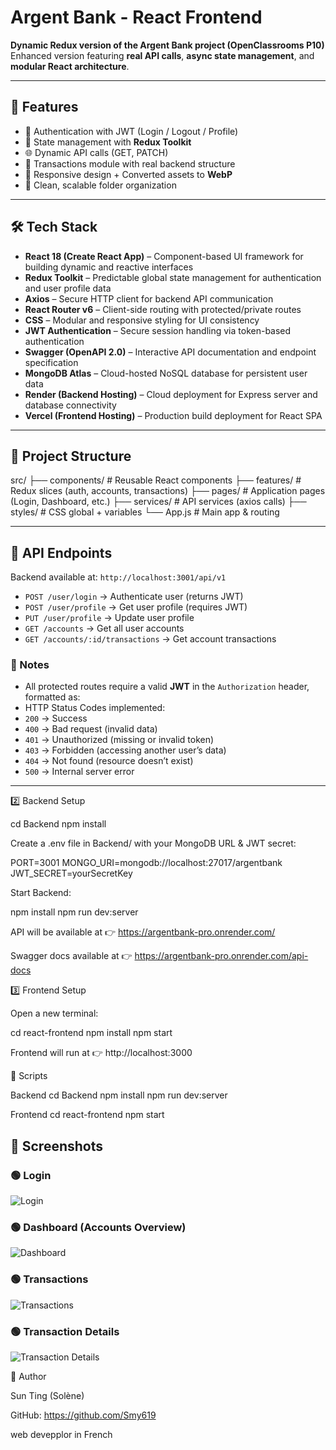 # Argent Bank - React Frontend

**Dynamic Redux version of the Argent Bank project (OpenClassrooms P10)**  
Enhanced version featuring **real API calls**, **async state management**, and **modular React architecture**.


---

## 🚀 Features

- 🔐 Authentication with JWT (Login / Logout / Profile)
- 🧠 State management with **Redux Toolkit**
- 🌐 Dynamic API calls (GET, PATCH)
- 🧾 Transactions module with real backend structure
- 🎨 Responsive design + Converted assets to **WebP**
- 🧰 Clean, scalable folder organization

---

## 🛠️ Tech Stack
- **React 18 (Create React App)** – Component-based UI framework for building dynamic and reactive interfaces
- **Redux Toolkit** – Predictable global state management for authentication and user profile data
- **Axios** – Secure HTTP client for backend API communication
- **React Router v6** – Client-side routing with protected/private routes
- **CSS** – Modular and responsive styling for UI consistency
- **JWT Authentication** – Secure session handling via token-based authentication
- **Swagger (OpenAPI 2.0)** – Interactive API documentation and endpoint specification
- **MongoDB Atlas** – Cloud-hosted NoSQL database for persistent user data
- **Render (Backend Hosting)** – Cloud deployment for Express server and database connectivity
- **Vercel (Frontend Hosting)** – Production build deployment for React SPA



---

## 📂 Project Structure

src/
├── components/ # Reusable React components
├── features/ # Redux slices (auth, accounts, transactions)
├── pages/ # Application pages (Login, Dashboard, etc.)
├── services/ # API services (axios calls)
├── styles/ # CSS global + variables
└── App.js # Main app & routing

---

## 🔑 API Endpoints

Backend available at: `http://localhost:3001/api/v1`

- `POST /user/login` → Authenticate user (returns JWT)
- `POST /user/profile` → Get user profile (requires JWT)
- `PUT /user/profile` → Update user profile
- `GET /accounts` → Get all user accounts
- `GET /accounts/:id/transactions` → Get account transactions

### 📘 Notes
- All protected routes require a valid **JWT** in the `Authorization` header, formatted as:
- HTTP Status Codes implemented:
- `200` → Success  
- `400` → Bad request (invalid data)  
- `401` → Unauthorized (missing or invalid token)  
- `403` → Forbidden (accessing another user’s data)  
- `404` → Not found (resource doesn’t exist)  
- `500` → Internal server error  

---

2️⃣ Backend Setup

cd Backend
npm install


Create a .env file in Backend/ with your MongoDB URL & JWT secret:

PORT=3001
MONGO_URI=mongodb://localhost:27017/argentbank
JWT_SECRET=yourSecretKey


Start Backend:

npm install
npm run dev:server


API will be available at 👉 https://argentbank-pro.onrender.com/

Swagger docs available at 👉 https://argentbank-pro.onrender.com/api-docs

3️⃣ Frontend Setup

Open a new terminal:

cd react-frontend
npm install
npm start

Frontend will run at 👉 http://localhost:3000

🧪 Scripts

Backend
cd Backend
npm install
npm run dev:server

Frontend
cd react-frontend
npm start

## 📸 Screenshots

### 🟢 Login
![Login](./img/login.png)

### 🟢 Dashboard (Accounts Overview)
![Dashboard](./img/dashboard.png)

### 🟢 Transactions
![Transactions](./img/transactions.png)

### 🟢 Transaction Details
![Transaction Details](./img/transaction-details.png)


👤 Author

Sun Ting (Solène)

GitHub: https://github.com/Smy619

web devepplor in French

